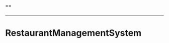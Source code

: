 --
----------------------------------------------------------------------------------------------------
----------------------------------------------------------------------------------------------------
# RestaurantManagementSystem
